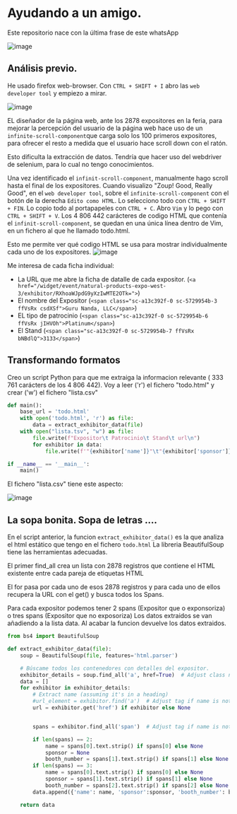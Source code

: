 # Ayudando a un amigo.

Este repositorio nace con la última frase de este whatsApp

![image](https://github.com/user-attachments/assets/58f3e36e-51aa-4f47-9cb7-c2b8475a5d81)



## Análisis previo.

He usado firefox web-browser. Con `CTRL + SHIFT + I` abro las `web developer tool` y empiezo a mirar.

![image](https://github.com/user-attachments/assets/c32215f6-b925-4c95-83c9-12771e4572a1)


EL diseñador de la página web, ante los 2878 expositores en la feria, para mejorar la percepción del usuario de la página web hace uso de un `infinite-scroll-component`que carga solo los 100 primeros expositores, para ofrecer el resto a medida que el usuario hace scroll down con el ratón.

Esto dificulta la extracción de datos. Tendría que hacer uso del webdriver de selenium, para lo cual no tengo conocimientos.

Una vez identificado el `infinit-scroll-component`,  manualmente hago scroll hasta el final de los expositores. Cuando visualizo "Zoup! Good, Really Good", en el `web developer tool`, sobre el `infinite-scroll-component` con el botón de la derecha `Edito como HTML`. Lo selecciono todo con `CTRL + SHIFT + FIN`. Lo copio todo al portapapeles con `CTRL + C`. Abro `Vim` y lo pego con `CTRL + SHIFT + V`. Los 4 806 442 carácteres de codigo HTML que contenía el `infinit-scroll-component`, se quedan en una única línea dentro de Vim, en un fichero al que he llamado todo.html.



Esto me permite ver qué codigo HTML se usa para mostrar individualmente cada uno de los expositores.
![image](https://github.com/user-attachments/assets/82a7ce5b-e470-4a2b-bee0-9801454c341b)

Me interesa de cada ficha individual:
+ La URL que me abre la ficha de datalle de cada expositor. (```<a href="/widget/event/natural-products-expo-west-3/exhibitor/RXhoaWJpdG9yXzIwMTE2OTk=">```)
+ El nombre del Expositor (```<span class="sc-a13c392f-0 sc-5729954b-3 ffVsRx csdXSf">Guru Nanda, LLC</span>```)
+ EL tipo de patrocinio (```<span class="sc-a13c392f-0 sc-5729954b-6 ffVsRx jIHVOh">Platinum</span>```)
+ El Stand (```<span class="sc-a13c392f-0 sc-5729954b-7 ffVsRx bNBdlQ">3133</span>```)


 ## Transformando formatos
 
 Creo un script Python para que me extraiga la informacion relevante ( 333 761 carácters de los 4 806 442). Voy a leer ('r') el fichero "todo.html" y crear ('w') el fichero  "lista.csv"
 
```python
def main():
    base_url = 'todo.html'
    with open('todo.html', 'r') as file:
        data = extract_exhibitor_data(file)
    with open("lista.tsv", "w") as file:
        file.write(f"Expositor\t Patrocinio\t Stand\t url\n")
        for exhibitor in data:
            file.write(f'"{exhibitor['name']}"\t"{exhibitor['sponsor']}"\t"{exhibitor['booth_number']}"\t"{exhibitor['url']}"\n')

if __name__ == '__main__':
    main()
```
El fichero "lista.csv" tiene este aspecto:

![image](https://github.com/user-attachments/assets/51a2a0e3-569a-4807-9a46-7f8abebd0001)

## La sopa bonita. Sopa de letras ....
En el script anterior, la funcion `extract_exhibitor_data()` es la que analiza el html estático que tengo en el fichero `todo.html`
La libreria BeautifulSoup tiene las herramientas adecuadas.

El primer find_all crea un lista con 2878 registros que contiene el HTML existente entre cada pareja de etiquetas HTML <a></a>

El for pasa por cada uno de esos 2878 registros y para cada uno de ellos recupera la URL con el get() y busca todos los Spans. 

Para cada expositor podemos tener 2 spans (Expositor que o exponsoriza) o tres spans (Expositor que no exposoriza)
Los datos extraidos se van añadiendo a la lista data.
Al acabar la funcion devuelve los datos extraidos.

```python
from bs4 import BeautifulSoup

def extract_exhibitor_data(file):
    soup = BeautifulSoup(file, features='html.parser')

    # Búscame todos los contenedores con detalles del expositor.
    exhibitor_details = soup.find_all('a', href=True)  # Adjust class name if needed
    data = []
    for exhibitor in exhibitor_details:
        # Extract name (assuming it's in a heading)
        #url_element = exhibitor.find('a')  # Adjust tag if name is not in h3
        url = exhibitor.get('href') if exhibitor else None


        spans = exhibitor.find_all('span')  # Adjust tag if name is not in h3

        if len(spans) == 2:
            name = spans[0].text.strip() if spans[0] else None
            sponsor = None
            booth_number = spans[1].text.strip() if spans[1] else None
        if len(spans) == 3:
            name = spans[0].text.strip() if spans[0] else None
            sponsor = spans[1].text.strip() if spans[1] else None
            booth_number = spans[2].text.strip() if spans[2] else None
        data.append({'name': name, 'sponsor':sponsor, 'booth_number': booth_number, 'url':url})  # Add extracted data to dictionary

    return data

